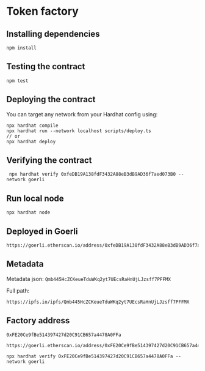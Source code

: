 # Token factory

## Installing dependencies

```
npm install
```

## Testing the contract

```
npm test
```

## Deploying the contract

You can target any network from your Hardhat config using:

```
npx hardhat compile
npx hardhat run --network localhost scripts/deploy.ts
// or
npx hardhat deploy
```

## Verifying the contract
```
 npx hardhat verify 0xfeDB19A138fdF3432A88eB3dB9AD36f7aed073B0 --network goerli
```

## Run local node

```
npx hardhat node
```

## Deployed in Goerli

```
https://goerli.etherscan.io/address/0xfeDB19A138fdF3432A88eB3dB9AD36f7aed073B0
```

## Metadata 

Metadata json: 
`Qmb445HcZCKeueTduWKq2yt7UEcsRaHnUjLJzsff7PFFMX`

Full path:
```
https://ipfs.io/ipfs/Qmb445HcZCKeueTduWKq2yt7UEcsRaHnUjLJzsff7PFFMX
```


## Factory address
```
0xFE20Ce9fBe514397427d20C91CB657a4478A0FFa
```
```
https://goerli.etherscan.io/address/0xFE20Ce9fBe514397427d20C91CB657a4478A0FFa
```

```shell
npx hardhat verify 0xFE20Ce9fBe514397427d20C91CB657a4478A0FFa --network goerli
```

